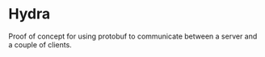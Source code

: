 # Hydra
Proof of concept for using protobuf to communicate between a server and a couple of clients.
